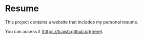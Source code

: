 # Resume
This project contains a website that includes my personal resume.

You can access it [https://tcaish.github.io](here).
